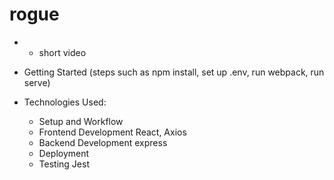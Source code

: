 # rogue

- - short video

- Getting Started
  (steps such as npm install, set up .env, run webpack, run serve)
- Technologies Used:
  - Setup and Workflow
  - Frontend Development
    React, Axios
  - Backend Development
    express
  - Deployment
  - Testing
    Jest
